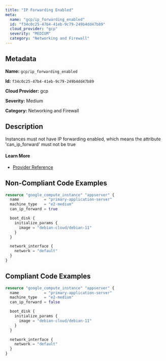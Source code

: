 ```yaml
---
title: "IP Forwarding Enabled"
meta:
  name: "gcp/ip_forwarding_enabled"
  id: "f34c0c25-47b4-41eb-9c79-249b4dd47b89"
  cloud_provider: "gcp"
  severity: "MEDIUM"
  category: "Networking and Firewall"
---
```


## Metadata
**Name:** `gcp/ip_forwarding_enabled`

**Id:** `f34c0c25-47b4-41eb-9c79-249b4dd47b89`

**Cloud Provider:** gcp

**Severity:** Medium

**Category:** Networking and Firewall

## Description
Instances must not have IP forwarding enabled, which means the attribute 'can_ip_forward' must not be true

#### Learn More

 - [Provider Reference](https://registry.terraform.io/providers/hashicorp/google/latest/docs/data-sources/compute_instance)

## Non-Compliant Code Examples
```terraform
resource "google_compute_instance" "appserver" {
  name           = "primary-application-server"
  machine_type   = "e2-medium"
  can_ip_forward = true

  boot_disk {
    initialize_params {
      image = "debian-cloud/debian-11"
    }
  }

  network_interface {
    network = "default"
  }
}

```

## Compliant Code Examples
```terraform
resource "google_compute_instance" "appserver" {
  name           = "primary-application-server"
  machine_type   = "e2-medium"
  can_ip_forward = false

  boot_disk {
    initialize_params {
      image = "debian-cloud/debian-11"
    }
  }

  network_interface {
    network = "default"
  }
}

```